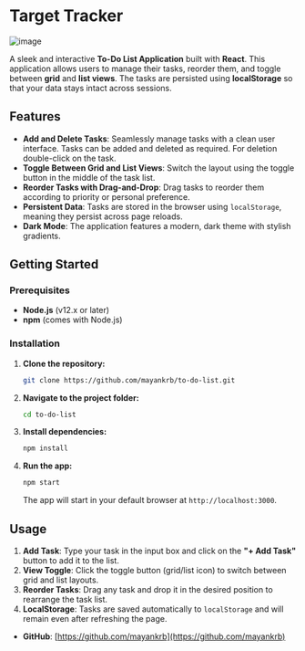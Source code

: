 # Target Tracker
![image](https://github.com/user-attachments/assets/85c5a3a2-9ffb-491d-9397-c8db383f391b)

A sleek and interactive **To-Do List Application** built with **React**. This application allows users to manage their tasks, reorder them, and toggle between **grid** and **list views**. The tasks are persisted using **localStorage** so that your data stays intact across sessions.

## Features

- **Add and Delete Tasks**: Seamlessly manage tasks with a clean user interface. Tasks can be added and deleted as required. For deletion double-click on the task.
- **Toggle Between Grid and List Views**: Switch the layout using the toggle button in the middle of the task list.
- **Reorder Tasks with Drag-and-Drop**: Drag tasks to reorder them according to priority or personal preference.
- **Persistent Data**: Tasks are stored in the browser using `localStorage`, meaning they persist across page reloads.
- **Dark Mode**: The application features a modern, dark theme with stylish gradients.

## Getting Started

### Prerequisites

- **Node.js** (v12.x or later)
- **npm** (comes with Node.js)

### Installation

1. **Clone the repository:**

   ```bash
   git clone https://github.com/mayankrb/to-do-list.git
   ```

2. **Navigate to the project folder:**

   ```bash
   cd to-do-list
   ```

3. **Install dependencies:**

   ```bash
   npm install
   ```

4. **Run the app:**

   ```bash
   npm start
   ```

   The app will start in your default browser at `http://localhost:3000`.

## Usage

1. **Add Task**: Type your task in the input box and click on the **"+ Add Task"** button to add it to the list.
2. **View Toggle**: Click the toggle button (grid/list icon) to switch between grid and list layouts.
3. **Reorder Tasks**: Drag any task and drop it in the desired position to rearrange the task list.
4. **LocalStorage**: Tasks are saved automatically to `localStorage` and will remain even after refreshing the page.
 
- **GitHub**: [https://github.com/mayankrb](https://github.com/mayankrb)


